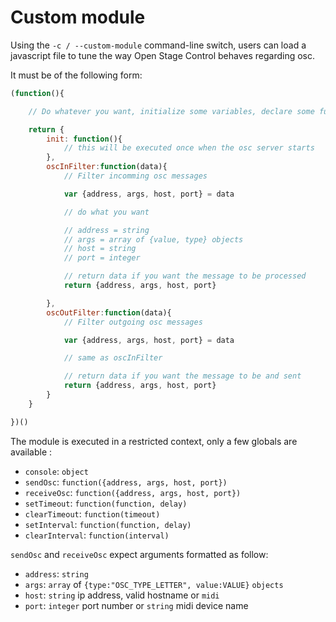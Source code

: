# Custom module

Using the `-c / --custom-module` command-line switch, users can load a javascript file to tune the way Open Stage Control behaves regarding osc.

It must be of the following form:

```js
(function(){

    // Do whatever you want, initialize some variables, declare some functions, ...

    return {
        init: function(){
            // this will be executed once when the osc server starts
        },
        oscInFilter:function(data){
            // Filter incomming osc messages

            var {address, args, host, port} = data

            // do what you want

            // address = string
            // args = array of {value, type} objects
            // host = string
            // port = integer

            // return data if you want the message to be processed
            return {address, args, host, port}

        },
        oscOutFilter:function(data){
            // Filter outgoing osc messages

            var {address, args, host, port} = data

            // same as oscInFilter

            // return data if you want the message to be and sent
            return {address, args, host, port}
        }
    }

})()

```

The module is executed in a restricted context, only a few globals are available :

- `console`: `object`
- `sendOsc`: `function({address, args, host, port})`
- `receiveOsc`: `function({address, args, host, port})`
- `setTimeout`: `function(function, delay)`
- `clearTimeout`: `function(timeout)`
- `setInterval`: `function(function, delay)`
- `clearInterval`: `function(interval)`


`sendOsc` and `receiveOsc` expect arguments formatted as follow:

- `address`: `string`
- `args`: `array` of `{type:"OSC_TYPE_LETTER", value:VALUE}` `objects`
- `host`: `string` ip address, valid hostname or `midi`
- `port`: `integer` port number or `string` midi device name
